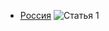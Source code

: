 * [Россия](https://lalawland.github.io/eurasia/russia)
![Статья 1](https://sun9-west.userapi.com/sun9-53/s/v1/ig2/wy9yTv8TCrM4Lll1s_u6ormOjwbX9b7H755HRKvDsCIXfRMUOfF-CPEEroEDwRyC-XQXSjp38dcb4R0_l2-lg-wA.jpg)
